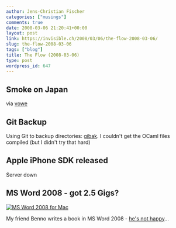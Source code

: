 ```yaml
---
author: Jens-Christian Fischer
categories: ["musings"]
comments: true
date: 2008-03-06 21:20:41+00:00
layout: post
link: https://invisible.ch/2008/03/06/the-flow-2008-03-06/
slug: the-flow-2008-03-06
tags: ["blog"]
title: The Flow (2008-03-06)
type: post
wordpress_id: 647
---
```


Smoke on Japan
--------------



via [vowe][1]


Git Backup
----------

Using Git to backup directories: [gibak][2]. I couldn't get the OCaml files compiled (but I didn't try that hard)

Apple iPhone SDK released
-------------------------

Server down

MS Word 2008 - got 2.5 Gigs?
----------------------------

[![MS Word 2008 for Mac](https://farm3.static.flickr.com/2415/2312776776_54706752ae_o.jpg)](https://www.flickr.com/photos/turmsegler/2312776776/)

My friend Benno writes a book in MS Word 2008 - [he's not happy][3]...

 


[1]: https://vowe.net/archives/009243.html
[2]: https://eigenclass.org/hiki/gibak-backup-system-introduction
[3]: https://turmsegler.net/20080305/wilder-aufschrei/
